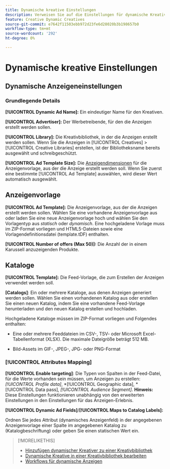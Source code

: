```yaml
---
title: Dynamische kreative Einstellungen
description: Verweisen Sie auf die Einstellungen für dynamische Kreative.
feature: Creative Dynamic Creatives
source-git-commit: e7642f11503ebb972d23fe6d28020b3b198657b0
workflow-type: tm+mt
source-wordcount: '292'
ht-degree: 0%

---
```


# Dynamische kreative Einstellungen

<!-- add a description -->

<!-- This looks the same for me for either HTML5 type as of 9/24:

## Dynamic ad settings for static HTML5 ads {#dynamic-ad-settings-static-html5}

### Basic Details

**[!UICONTROL Advertiser]:** The advertiser for which to create the ads.

**[!UICONTROL Library]:** The creative library in which to create the ads.

**[!UICONTROL Dynamic Ad Name]:** A unique name for the creative.

**[!UICONTROL Ad Template Size]:** The ad dimensions for the ad template from which to create the ad. If you first select a specific [!UICONTROL Ad Template], then this value is automatically selected.

**[!UICONTROL Ad Template Type]:** The type of ad template from which to create the ad: *[!UICONTROL Static HTML5]* or *[!UICONTROL Dynamic HTML5]*.  If you first select a specific [!UICONTROL Ad Template], then this value is automatically selected.

**[!UICONTROL Ad Template]:** The ad template from which to create the ad.

**[!UICONTROL clickURL]:** A valid landing page URL to which users are redirected when they click the ad.

### [!UICONTROL Attributes Details]

-->

## Dynamische Anzeigeneinstellungen<!-- for dynamic HTML5 ads {#dynamic-ad-settings-dynamic-html5}-->

<!-- add a description -->

### Grundlegende Details

**[!UICONTROL Dynamic Ad Name]:** Ein eindeutiger Name für den Kreativen.

**[!UICONTROL Advertiser]:** Der Werbetreibende, für den die Anzeigen erstellt werden sollen.

**[!UICONTROL Library]:** Die Kreativbibliothek, in der die Anzeigen erstellt werden sollen. Wenn Sie die Anzeigen in [!UICONTROL Creatives] > [!UICONTROL Creative Libraries] erstellen, ist der Bibliotheksname bereits ausgewählt und schreibgeschützt.

**[!UICONTROL Ad Template Size]:** Die [Anzeigendimensionen](/help/creative/creative-libraries/creative-sizes.md) für die Anzeigenvorlage, aus der die Anzeige erstellt werden soll. Wenn Sie zuerst eine bestimmte [!UICONTROL Ad Template] auswählen, wird dieser Wert automatisch ausgewählt.

## Anzeigenvorlage

**[!UICONTROL Ad Template]:** Die Anzeigenvorlage, aus der die Anzeigen erstellt werden sollen. Wählen Sie eine vorhandene Anzeigenvorlage aus oder laden Sie eine neue Anzeigenvorlage hoch und wählen Sie den Vorlagentyp aus *statisch* oder *dynamisch*. Eine hochgeladene Vorlage muss im ZIP-Format vorliegen und HTML5-Dateien sowie eine Vorlagendefinitionsdatei (template.tDF) enthalten. <!-- Need to add more specs for that -->

**[!UICONTROL Number of offers (Max 50)]:** Die Anzahl der in einem Karussell anzuzeigenden Produkte.

## Kataloge

**[!UICONTROL Template]:** Die Feed-Vorlage, die zum Erstellen der Anzeigen verwendet werden soll.

**\[Catalogs\]**: Ein oder mehrere Kataloge, aus denen Anzeigen generiert werden sollen. Wählen Sie einen vorhandenen Katalog aus oder erstellen Sie einen neuen Katalog, indem Sie eine vorhandene Feed-Vorlage herunterladen und den neuen Katalog erstellen und hochladen.

Hochgeladene Kataloge müssen im ZIP-Format vorliegen und Folgendes enthalten:

* Eine oder mehrere Feeddateien im CSV-, TSV- oder Microsoft Excel-Tabellenformat (XLSX). Die maximale Dateigröße beträgt 512 MB.<!-- Need to add more specs for the feed files -->

* Bild-Assets im GIF-, JPEG-, JPG- oder PNG-Format

### [!UICONTROL Attributes Mapping]

**[!UICONTROL Enable targeting]**: <!-- "targeting options/filters," but I don't think this means user targeting since that is set in the experience/ad on DSP -->Die Typen von Spalten in der Feed-Datei, für die Werte vorhanden sein müssen, um Anzeigen zu erstellen: *[!UICONTROL Profile data]*, *[!UICONTROL Geographic data], *[!UICONTROL Data pass], *[!UICONTROL Audience Segment]*.  **Hinweis:** Diese Einstellungen funktionieren unabhängig von den erweiterten Einstellungen in den Einstellungen für das Anzeigen-Erlebnis.<!-- Clarify what qualifies for each, and explain more -->

**[!UICONTROL Dynamic Ad Fields]**/**[!UICONTROL Maps to Catalog Labels]:**

Ordnen Sie jedes Attribut (dynamisches Anzeigenfeld) in der angegebenen Anzeigenvorlage einer Spalte im angegebenen Katalog zu (Katalogbeschriftung) oder geben Sie einen statischen Wert ein.

>[!MORELIKETHIS]
>
>* [Hinzufügen dynamischer Kreativer zu einer Kreativbibliothek](creative-add-dynamic.md)
>* [Dynamische Kreative in einer Kreativbibliothek bearbeiten](creative-edit-dynamic.md)
>* [Workflows für dynamische Anzeigen](/help/creative/introduction/workflow-dynamic-ads.md)
